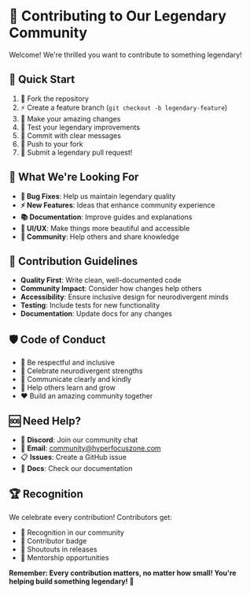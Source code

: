 # 🌟 Contributing to Our Legendary Community

Welcome! We're thrilled you want to contribute to something legendary!

## 🚀 Quick Start
1. 🍴 Fork the repository
2. ⚡ Create a feature branch (`git checkout -b legendary-feature`)
3. 💎 Make your amazing changes
4. 🧪 Test your legendary improvements
5. 📝 Commit with clear messages
6. 🚀 Push to your fork
7. 🎉 Submit a legendary pull request!

## 🌈 What We're Looking For
- **🎯 Bug Fixes**: Help us maintain legendary quality
- **⚡ New Features**: Ideas that enhance community experience
- **📚 Documentation**: Improve guides and explanations
- **🎨 UI/UX**: Make things more beautiful and accessible
- **🤝 Community**: Help others and share knowledge

## 💎 Contribution Guidelines
- **Quality First**: Write clean, well-documented code
- **Community Impact**: Consider how changes help others
- **Accessibility**: Ensure inclusive design for neurodivergent minds
- **Testing**: Include tests for new functionality
- **Documentation**: Update docs for any changes

## 🛡️ Code of Conduct
- 🤝 Be respectful and inclusive
- 🌟 Celebrate neurodivergent strengths
- 💬 Communicate clearly and kindly
- 🚀 Help others learn and grow
- ❤️ Build an amazing community together

## 🆘 Need Help?
- 💬 **Discord**: Join our community chat
- 📧 **Email**: community@hyperfocuszone.com
- 📋 **Issues**: Create a GitHub issue
- 📖 **Docs**: Check our documentation

## 🏆 Recognition
We celebrate every contribution! Contributors get:
- 🌟 Recognition in our community
- 💎 Contributor badge
- 🎉 Shoutouts in releases
- 🤝 Mentorship opportunities

**Remember: Every contribution matters, no matter how small! You're helping build something legendary! 🌟**
